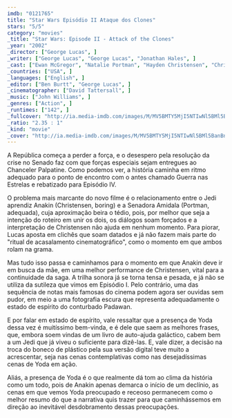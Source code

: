 ```yaml
---
imdb: "0121765"
title: "Star Wars Episódio II Ataque dos Clones"
stars: "5/5"
category: "movies"
_title: "Star Wars: Episode II - Attack of the Clones"
_year: "2002"
_director: ["George Lucas", ]
_writer: ["George Lucas", "George Lucas", "Jonathan Hales", ]
_cast: ["Ewan McGregor", "Natalie Portman", "Hayden Christensen", "Christopher Lee", "Samuel L. Jackson", "Frank Oz", "Ian McDiarmid", "Pernilla August", "Temuera Morrison", ]
_countries: ["USA", ]
_languages: ["English", ]
_editor: ["Ben Burtt", "George Lucas", ]
_cinematographer: ["David Tattersall", ]
_music: ["John Williams", ]
_genres: ["Action", ]
_runtimes: ["142", ]
_fullcover: "http://ia.media-imdb.com/images/M/MV5BMTY5MjI5NTIwNl5BMl5BanBnXkFtZTYwMTM1Njg2.jpg"
_ratio: "2.35 : 1"
_kind: "movie"
_cover: "http://ia.media-imdb.com/images/M/MV5BMTY5MjI5NTIwNl5BMl5BanBnXkFtZTYwMTM1Njg2._V1._SX100_SY132_.jpg"
---
```


A República começa a perder a força, e o desespero pela resolução da crise no Senado faz com que forças especiais sejam entregues ao Chanceler Palpatine. Como podemos ver, a história caminha em ritmo adequado para o ponto de encontro com o antes chamado Guerra nas Estrelas e rebatizado para Episódio IV.

O problema mais marcante do novo filme é o relacionamento entre o Jedi aprendiz Anakin (Christensen, boring) e a Senadora Amidala (Portman, adequada), cuja aproximação beira o tédio, pois, por melhor que seja a intenção do roteiro em unir os dois, os diálogos soam forçados e a interpretação de Christensen não ajuda em nenhum momento. Para piorar, Lucas aposta em clichês que soam datados e já não fazem mais parte do "ritual de acasalamento cinematográfico", como o momento em que ambos rolam na grama.

Mas tudo isso passa e caminhamos para o momento em que Anakin deve ir em busca da mãe, em uma melhor performance de Christensen, vital para a continuidade da saga. A trilha sonora já se torna tensa e pesada, e já não se utiliza da sutileza que vimos em Episódio I. Pelo contrário, uma das sequência de notas mais famosas do cinema podem agora ser ouvidas sem pudor, em meio a uma fotografia escura que representa adequadamente o estado de espírito do conturbado Padawan.

E por falar em estado de espírito, vale ressaltar que a presença de Yoda dessa vez é muitíssimo bem-vinda, e é dele que saem as melhores frases, que, embora soem vindas de um livro de auto-ajuda galáctico, cabem bem a um Jedi que já viveu o suficiente para dizê-las. E, vale dizer, a decisão na troca do boneco de plástico pela sua versão digital teve muito a acrescentar, seja nas cenas contemplativas como nas desejadíssimas cenas de Yoda em ação.

Aliás, a presença de Yoda é o que realmente dá tom ao clima da história como um todo, pois de Anakin apenas demarca o início de um declínio, as cenas em que vemos Yoda preocupado e receoso permanecem como o melhor resumo do que a narrativa quis trazer para que caminhássemos em direção ao inevitável desdobramento dessas preocupações.
